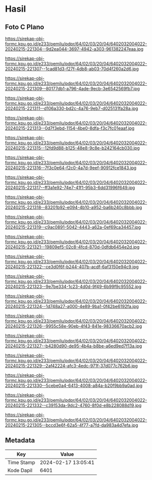 # Hasil

## Foto C Plano

https://sirekap-obj-formc.kpu.go.id/e233/pemilu/pdpr/64/02/03/20/04/6402032004022-20240215-221304--9d2ea044-3697-4942-a303-961382247eaa.jpg

https://sirekap-obj-formc.kpu.go.id/e233/pemilu/pdpr/64/02/03/20/04/6402032004022-20240215-221307--1cad81d3-f27f-4db8-ab03-70d4f260a2d6.jpg

https://sirekap-obj-formc.kpu.go.id/e233/pemilu/pdpr/64/02/03/20/04/6402032004022-20240215-221309--80177db1-a796-4ade-9ecb-3e6542569fb7.jpg

https://sirekap-obj-formc.kpu.go.id/e233/pemilu/pdpr/64/02/03/20/04/6402032004022-20240215-221311--d106a330-bd2c-4a76-9eb7-d025131fa28a.jpg

https://sirekap-obj-formc.kpu.go.id/e233/pemilu/pdpr/64/02/03/20/04/6402032004022-20240215-221313--0d7f3ebd-1154-4be0-8dfa-f3c7fc01eaaf.jpg

https://sirekap-obj-formc.kpu.go.id/e233/pemilu/pdpr/64/02/03/20/04/6402032004022-20240215-221315--12fd9d88-b125-48e8-9c8e-b242164cb030.jpg

https://sirekap-obj-formc.kpu.go.id/e233/pemilu/pdpr/64/02/03/20/04/6402032004022-20240215-221316--7f3c0e64-f2c0-4a7d-9eef-90912fce1843.jpg

https://sirekap-obj-formc.kpu.go.id/e233/pemilu/pdpr/64/02/03/20/04/6402032004022-20240215-221317--ff3a1e92-74e7-41f1-95b3-6dd31996f649.jpg

https://sirekap-obj-formc.kpu.go.id/e233/pemilu/pdpr/64/02/03/20/04/6402032004022-20240215-221318--83201b92-e094-4b10-a952-ba6b240c8bbb.jpg

https://sirekap-obj-formc.kpu.go.id/e233/pemilu/pdpr/64/02/03/20/04/6402032004022-20240215-221319--c9ac0891-5042-4443-a62a-0ef69ca34457.jpg

https://sirekap-obj-formc.kpu.go.id/e233/pemilu/pdpr/64/02/03/20/04/6402032004022-20240215-221321--19809ef5-02c8-4fcd-870d-0dfdb6454e2d.jpg

https://sirekap-obj-formc.kpu.go.id/e233/pemilu/pdpr/64/02/03/20/04/6402032004022-20240215-221322--ce3d0f6f-b244-407b-acdf-6af3150e94c9.jpg

https://sirekap-obj-formc.kpu.go.id/e233/pemilu/pdpr/64/02/03/20/04/6402032004022-20240215-221323--9e7be334-1c23-4d0d-9f49-6b99f9c95552.jpg

https://sirekap-obj-formc.kpu.go.id/e233/pemilu/pdpr/64/02/03/20/04/6402032004022-20240215-221324--1d748a27-a000-4e89-9ba1-0f42be6192fa.jpg

https://sirekap-obj-formc.kpu.go.id/e233/pemilu/pdpr/64/02/03/20/04/6402032004022-20240215-221326--9955c58e-90eb-4f43-841e-98336670acb2.jpg

https://sirekap-obj-formc.kpu.go.id/e233/pemilu/pdpr/64/02/03/20/04/6402032004022-20240215-221327--b4280d90-de95-4b4a-b8be-a6ed9ed7f13a.jpg

https://sirekap-obj-formc.kpu.go.id/e233/pemilu/pdpr/64/02/03/20/04/6402032004022-20240215-221329--2af42224-afc3-4edc-971f-37d077c762b6.jpg

https://sirekap-obj-formc.kpu.go.id/e233/pemilu/pdpr/64/02/03/20/04/6402032004022-20240215-221330--5cebe0a4-6413-4008-a84a-b20f9bb9a0ad.jpg

https://sirekap-obj-formc.kpu.go.id/e233/pemilu/pdpr/64/02/03/20/04/6402032004022-20240215-221332--c39153da-9dc2-4760-8f0d-e8b228088d19.jpg

https://sirekap-obj-formc.kpu.go.id/e233/pemilu/pdpr/64/02/03/20/04/6402032004022-20240215-221305--bccd3e6f-62a5-4f77-a7fd-da983a4d7efa.jpg


## Metadata

| Key        | Value               |
| ---------- | ------------------- |
| Time Stamp | 2024-02-17 13:05:41 |
| Kode Dapil | 6401                |



